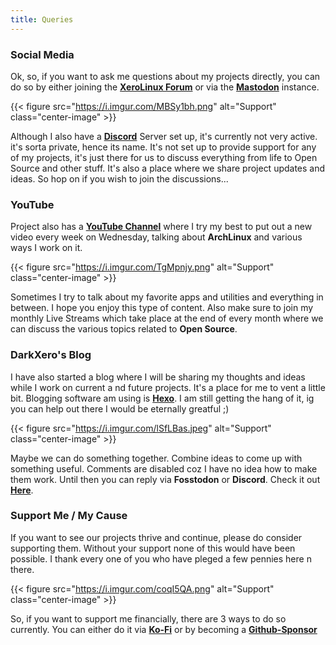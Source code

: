 ```yaml
---
title: Queries
---
```


### Social Media

Ok, so, if you want to ask me questions about my projects directly, you can do so by either joining the [**XeroLinux Forum**](https://forum.xerolinux.xyz) or via the [**Mastodon**](https://fosstodon.org/@XeroLinux) instance.

{{< figure src="https://i.imgur.com/MBSy1bh.png" alt="Support" class="center-image" >}} <br />

Although I also have a [**Discord**](https://discord.gg/5sqxTSuKZu) Server set up, it's currently not very active. it's sorta private, hence its name. It's not set up to provide support for any of my projects, it's just there for us to discuss everything from life to Open Source and other stuff. It's also a place where we share project updates and ideas. So hop on if you wish to join the discussions...

### YouTube

Project also has a [**YouTube Channel**](https://youtube.com/@XeroLinux) where I try my best to put out a new video every week on Wednesday, talking about **ArchLinux** and various ways I work on it.

{{< figure src="https://i.imgur.com/TgMpnjy.png" alt="Support" class="center-image" >}} <br />

Sometimes I try to talk about my favorite apps and utilities and everything in between. I hope you enjoy this type of content. Also make sure to join my monthly Live Streams which take place at the end of every month where we can discuss the various topics related to **Open Source**.

### DarkXero's Blog

I have also started a blog where I will be sharing my thoughts and ideas while I work on current a nd future projects. It's a place for me to vent a little bit. Blogging software am using is [**Hexo**](https://hexo.io). I am still getting the hang of it, ig you can help out there I would be eternally greatful ;)

{{< figure src="https://i.imgur.com/lSfLBas.jpeg" alt="Support" class="center-image" >}} <br />

Maybe we can do something together. Combine ideas to come up with something useful. Comments are disabled coz I have no idea how to make them work. Until then you can reply via **Fosstodon** or **Discord**. Check it out [**Here**](https://blog.xerolinux.xyz).

### Support Me / My Cause

If you want to see our projects thrive and continue, please do consider supporting them. Without your support none of this would have been possible. I thank every one of you who have pleged a few pennies here n there.

{{< figure src="https://i.imgur.com/coqI5QA.png" alt="Support" class="center-image" >}} <br />

So, if you want to support me financially, there are 3 ways to do so currently. You can either do it via [**Ko-Fi**](https://ko-fi.com/xerolinux) or by becoming a [**Github-Sponsor**](https://github.com/sponsors/xerolinux)
